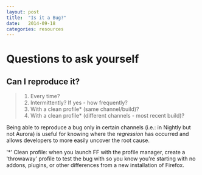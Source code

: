 ```yaml
---
layout: post
title:  "Is it a Bug?"
date:   2014-09-18
categories: resources
---
```


# Questions to ask yourself


## Can I reproduce it?

> 1. Every time?
> 1. Intermittently? If yes - how frequently?
> 1. With a clean profile* (same channel/build)?
> 1. With a clean profile* (different channels - most recent build)?

Being able to reproduce a bug only in certain channels (i.e.: in Nightly but not Aurora)
is useful for knowing where the _regression_ has occurred and allows developers to more
easily uncover the root cause.

'*' Clean profile: when you launch FF with the profile manager, create a 'throwaway' profile 
to test the bug with so you know you're starting with no addons, plugins, or other differences
from a new installation of Firefox.


